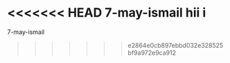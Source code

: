 <<<<<<< HEAD
7-may-ismail hii i
=======
7-may-ismail
>>>>>>> e2864e0cb897ebbd032e328525bf9a972e9ca912
